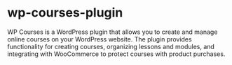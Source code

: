 # wp-courses-plugin
WP Courses is a WordPress plugin that allows you to create and manage online courses on your WordPress website. The plugin provides functionality for creating courses, organizing lessons and modules, and integrating with WooCommerce to protect courses with product purchases.
